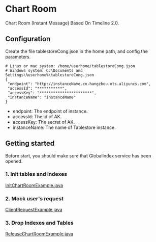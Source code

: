 # Chart Room

Chart Room (Instant Message) Based On Timeline 2.0.

## Configuration

Create the file tablestoreCong.json in the home path, and config the parameters.
```
# Linux or mac system: /home/userhome/tablestoreCong.json
# Windows system: C:\Documents and Settings\%userhome%\tablestoreCong.json
{
 "endpoint": "http://instanceName.cn-hangzhou.ots.aliyuncs.com",
 "accessId": "***********",
 "accessKey": "***********************",
 "instanceName": "instanceName"
}
```
- endpoint: The endpoint of instance.
- accessId: The id of AK.
- accessKey: The secret of AK.
- instanceName: The name of Tablestore instance.


## Getting started

Before start, you should make sure that GlobalIndex service has been opened.

### 1. Init tables and indexes

[InitChartRoomExample.java](src/main/java/com/aliyun/tablestore/example/InitChartRoomExample.java)

### 2. Mock user's request

[ClientRequestExample.java](src/main/java/com/aliyun/tablestore/example/ClientRequestExample.java)

### 3. Drop Indexes and Tables

[ReleaseChartRoomExample.java](src/main/java/com/aliyun/tablestore/example/ReleaseChartRoomExample.java)
